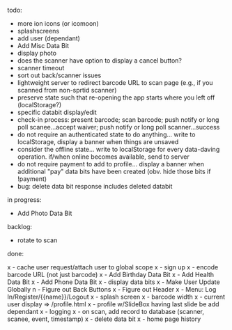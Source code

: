 todo:
- more ion icons (or icomoon)
- splashscreens
- add user (dependant)
- Add Misc Data Bit
- display photo
- does the scanner have option to display a cancel button?
- scanner timeout
- sort out back/scanner issues
- lightweight server to redirect barcode URL to scan page (e.g., if you scanned from non-sprtid scanner)
- preserve state such that re-opening the app starts where you left off (localStorage?)
- specific databit display/edit
- check-in process: present barcode; scan barcode; push notify or long poll scanee...accept waiver; push notify or long poll scanner...success
- do not require an authenticated state to do anything... write to localStorage, display a banner when things are unsaved
- consider the offline state... write to localStorage for every data-daving operation. if/when online becomes available, send to server
- do not require payment to add to profile... display a banner when additional "pay" data bits have been created (obv. hide those bits if !payment)
- bug: delete data bit response includes deleted databit


in progress:
- Add Photo Data Bit


backlog:
- rotate to scan


done:

x - cache user request/attach user to global scope
x - sign up
x - encode barcode URL (not just barcode)
x - Add Birthday Data Bit
x - Add Health Data Bit
x - Add Phone Data Bit
x - display data bits
x - Make User Update Globally
n - Figure out Back Buttons
x - Figure out Header
x - Menu: Log In/Register/{{name}}/Logout
x - splash screen
x - barcode width
x - current user display => /profile.html
x - profile w/SlideBox having last slide be add dependant
x - logging
x - on scan, add record to database (scanner, scanee, event, timestamp)
x - delete data bit
x - home page history
